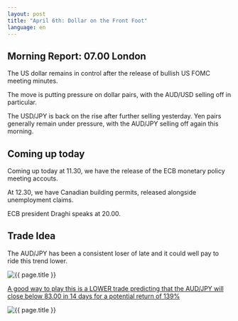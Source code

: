 ```yaml
---
layout: post
title: "April 6th: Dollar on the Front Foot"
language: en
---
```

## Morning Report: 07.00 London

The US dollar remains in control after the release of bullish US FOMC meeting minutes.

The move is putting pressure on dollar pairs, with the AUD/USD selling off in particular. 

The USD/JPY is back on the rise after further selling yesterday. Yen pairs generally remain under pressure, with the AUD/JPY selling off again this morning.


## Coming up today

Coming up today at 11.30, we have the release of the ECB monetary policy meeting accouts. 

At 12.30, we have Canadian building permits, released alongside unemployment claims. 

ECB president Draghi speaks at 20.00.


## Trade Idea

The AUD/JPY has been a consistent loser of late and it could well pay to ride this trend lower.

<img class="post-image" src="{{ site.url }}/images/2017-04-06_07-35-25.jpg" alt="{{ page.title }}" title="{{ page.title }}">

<a href="%LINK%%?currency=GBP&market=forex&underlying=frxAUDJPY&formname=higherlower&duration_amount=14&duration_units=d&amount=10&amount_type=payout&expiry_type=duration&barrier=83.00" target="_blank">A good way to play this is a LOWER trade predicting that the AUD/JPY will close below 83.00 in 14 days for a potential return of 139%</a>

<img class="post-image" src="{{ site.url }}/images/2017-04-06_07-35-59.jpg" alt="{{ page.title }}" title="{{ page.title }}">